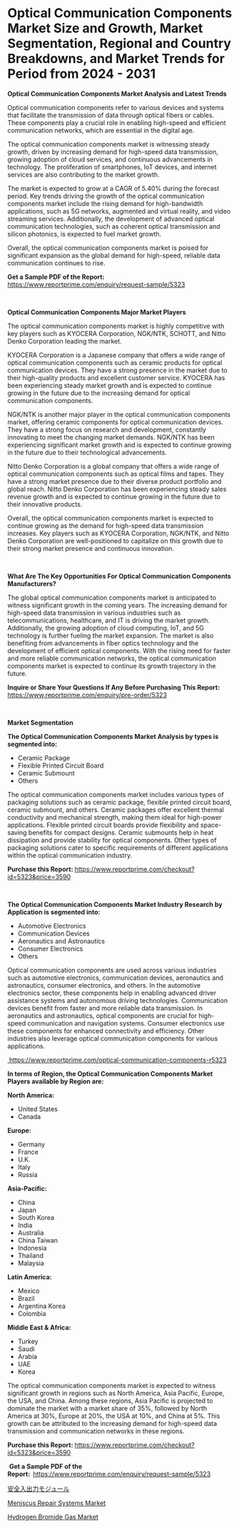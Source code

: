<p><h1>Optical Communication Components Market Size and Growth, Market Segmentation, Regional and Country Breakdowns, and Market Trends for Period from 2024 -  2031</h1></p><p><strong>Optical Communication Components Market Analysis and Latest Trends</strong></p>
<p><p>Optical communication components refer to various devices and systems that facilitate the transmission of data through optical fibers or cables. These components play a crucial role in enabling high-speed and efficient communication networks, which are essential in the digital age.</p><p>The optical communication components market is witnessing steady growth, driven by increasing demand for high-speed data transmission, growing adoption of cloud services, and continuous advancements in technology. The proliferation of smartphones, IoT devices, and internet services are also contributing to the market growth.</p><p>The market is expected to grow at a CAGR of 5.40% during the forecast period. Key trends driving the growth of the optical communication components market include the rising demand for high-bandwidth applications, such as 5G networks, augmented and virtual reality, and video streaming services. Additionally, the development of advanced optical communication technologies, such as coherent optical transmission and silicon photonics, is expected to fuel market growth.</p><p>Overall, the optical communication components market is poised for significant expansion as the global demand for high-speed, reliable data communication continues to rise.</p></p>
<p><strong>Get a Sample PDF of the Report:&nbsp;</strong> <a href="https://www.reportprime.com/enquiry/request-sample/5323">https://www.reportprime.com/enquiry/request-sample/5323</a></p>
<p>&nbsp;</p>
<p><strong>Optical Communication Components Major Market Players</strong></p>
<p><p>The optical communication components market is highly competitive with key players such as KYOCERA Corporation, NGK/NTK, SCHOTT, and Nitto Denko Corporation leading the market. </p><p>KYOCERA Corporation is a Japanese company that offers a wide range of optical communication components such as ceramic products for optical communication devices. They have a strong presence in the market due to their high-quality products and excellent customer service. KYOCERA has been experiencing steady market growth and is expected to continue growing in the future due to the increasing demand for optical communication components.</p><p>NGK/NTK is another major player in the optical communication components market, offering ceramic components for optical communication devices. They have a strong focus on research and development, constantly innovating to meet the changing market demands. NGK/NTK has been experiencing significant market growth and is expected to continue growing in the future due to their technological advancements.</p><p>Nitto Denko Corporation is a global company that offers a wide range of optical communication components such as optical films and tapes. They have a strong market presence due to their diverse product portfolio and global reach. Nitto Denko Corporation has been experiencing steady sales revenue growth and is expected to continue growing in the future due to their innovative products.</p><p>Overall, the optical communication components market is expected to continue growing as the demand for high-speed data transmission increases. Key players such as KYOCERA Corporation, NGK/NTK, and Nitto Denko Corporation are well-positioned to capitalize on this growth due to their strong market presence and continuous innovation.</p></p>
<p>&nbsp;</p>
<p><strong>What Are The Key Opportunities For Optical Communication Components Manufacturers?</strong></p>
<p><p>The global optical communication components market is anticipated to witness significant growth in the coming years. The increasing demand for high-speed data transmission in various industries such as telecommunications, healthcare, and IT is driving the market growth. Additionally, the growing adoption of cloud computing, IoT, and 5G technology is further fueling the market expansion. The market is also benefiting from advancements in fiber optics technology and the development of efficient optical components. With the rising need for faster and more reliable communication networks, the optical communication components market is expected to continue its growth trajectory in the future.</p></p>
<p><strong>Inquire or Share Your Questions If Any Before Purchasing This Report:</strong> <a href="https://www.reportprime.com/enquiry/pre-order/5323">https://www.reportprime.com/enquiry/pre-order/5323</a></p>
<p>&nbsp;</p>
<p><strong>Market Segmentation</strong></p>
<p><strong>The Optical Communication Components Market Analysis by types is segmented into:</strong></p>
<p><ul><li>Ceramic Package</li><li>Flexible Printed Circuit Board</li><li>Ceramic Submount</li><li>Others</li></ul></p>
<p><p>The optical communication components market includes various types of packaging solutions such as ceramic package, flexible printed circuit board, ceramic submount, and others. Ceramic packages offer excellent thermal conductivity and mechanical strength, making them ideal for high-power applications. Flexible printed circuit boards provide flexibility and space-saving benefits for compact designs. Ceramic submounts help in heat dissipation and provide stability for optical components. Other types of packaging solutions cater to specific requirements of different applications within the optical communication industry.</p></p>
<p><strong>Purchase this Report:&nbsp;</strong><a href="https://www.reportprime.com/checkout?id=5323&price=3590">https://www.reportprime.com/checkout?id=5323&price=3590</a></p>
<p>&nbsp;</p>
<p><strong>The Optical Communication Components Market Industry Research by Application is segmented into:</strong></p>
<p><ul><li>Automotive Electronics</li><li>Communication Devices</li><li>Aeronautics and Astronautics</li><li>Consumer Electronics</li><li>Others</li></ul></p>
<p><p>Optical communication components are used across various industries such as automotive electronics, communication devices, aeronautics and astronautics, consumer electronics, and others. In the automotive electronics sector, these components help in enabling advanced driver assistance systems and autonomous driving technologies. Communication devices benefit from faster and more reliable data transmission. In aeronautics and astronautics, optical components are crucial for high-speed communication and navigation systems. Consumer electronics use these components for enhanced connectivity and efficiency. Other industries also leverage optical communication components for various applications.</p></p>
<p><a href="https://www.reportprime.com/optical-communication-components-r5323">&nbsp;https://www.reportprime.com/optical-communication-components-r5323</a></p>
<p><strong>In terms of Region, the Optical Communication Components Market Players available by Region are:</strong></p>
<p>
    <p> <strong> North America: </strong>
        <ul>
            <li>United States</li>
            <li>Canada</li>
        </ul>
        </p> 
    <p> <strong> Europe: </strong>
        <ul>
            <li>Germany</li>
            <li>France</li>
            <li>U.K.</li>
            <li>Italy</li>
            <li>Russia</li>
        </ul>
        </p> 
    <p> <strong> Asia-Pacific: </strong>
        <ul>
            <li>China</li>
            <li>Japan</li>
            <li>South Korea</li>
            <li>India</li>
            <li>Australia</li>
            <li>China Taiwan</li>
            <li>Indonesia</li>
            <li>Thailand</li>
            <li>Malaysia</li>
        </ul>
        </p> 
    <p> <strong> Latin America: </strong>
        <ul>
            <li>Mexico</li>
            <li>Brazil</li>
            <li>Argentina Korea</li>
            <li>Colombia</li>
        </ul>
        </p> 
    <p> <strong> Middle East & Africa: </strong>
        <ul>
            <li>Turkey</li>
            <li>Saudi</li>
            <li>Arabia</li>
            <li>UAE</li>
            <li>Korea</li>
        </ul>
    </p>
    </p>
<p><p>The optical communication components market is expected to witness significant growth in regions such as North America, Asia Pacific, Europe, the USA, and China. Among these regions, Asia Pacific is projected to dominate the market with a market share of 35%, followed by North America at 30%, Europe at 20%, the USA at 10%, and China at 5%. This growth can be attributed to the increasing demand for high-speed data transmission and communication networks in these regions.</p></p>
<p><strong>Purchase this Report: </strong><a href="https://www.reportprime.com/checkout?id=5323&price=3590">https://www.reportprime.com/checkout?id=5323&price=3590</a></p>
<p>&nbsp;<strong>Get a Sample PDF of the Report:&nbsp;&nbsp;</strong><a href="https://www.reportprime.com/enquiry/request-sample/5323">https://www.reportprime.com/enquiry/request-sample/5323</a></p>
<p><strong></strong></p>
<p><p><a href="https://github.com/nemesis2824/Market-Research-Report-List-2/blob/main/397721755060.md">安全入出力モジュール</a></p><p><a href="https://issuu.com/reportprime-2/docs/meniscus-repair-systems-market-size-2030.pptx">Meniscus Repair Systems Market</a></p><p><a href="https://issuu.com/reportprime-2/docs/hydrogen-bromide-gas-market-size-2030.pptx">Hydrogen Bromide Gas Market</a></p></p>